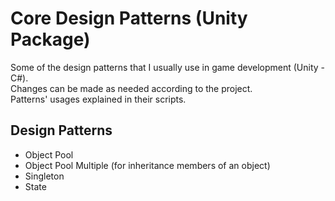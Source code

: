 # Core Design Patterns (Unity Package)
Some of the design patterns that I usually use in game development (Unity - C#).<br>
Changes can be made as needed according to the project.<br>
Patterns' usages explained in their scripts.
## Design Patterns
* Object Pool
* Object Pool Multiple (for inheritance members of an object)
* Singleton
* State
